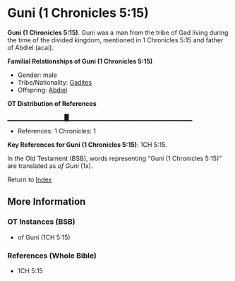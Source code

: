 # Guni (1 Chronicles 5:15)
**Guni (1 Chronicles 5:15)**. 
Guni was a man from the tribe of Gad living during the time of the divided kingdom, mentioned in 1 Chronicles 5:15 and father of Abdiel (acai). 




**Familial Relationships of Guni (1 Chronicles 5:15)**


* Gender: male
* Tribe/Nationality: [Gadites](../../../groups/md/acai/Gad.md)
* Offspring: [Abdiel](Abdiel.md)


**OT Distribution of References**

▁▁▁▁▁▁▁▁▁▁▁▁█▁▁▁▁▁▁▁▁▁▁▁▁▁▁▁▁▁▁▁▁▁▁▁▁▁▁
* References: 1 Chronicles: 1



**Key References for Guni (1 Chronicles 5:15)**: 
1CH 5:15. 


In the Old Testament (BSB), words representing “Guni (1 Chronicles 5:15)” are translated as 
*of Guni* (1x). 




Return to [Index](00-Index.md)

## More Information

### OT Instances (BSB)

* of Guni (1CH 5:15)



### References (Whole Bible)

* 1CH 5:15



